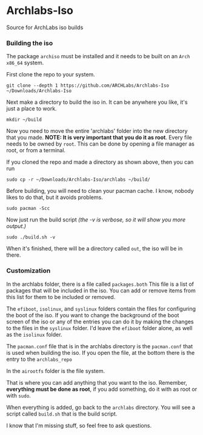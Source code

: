 # Archlabs-Iso

Source for ArchLabs iso builds


### Building the iso

The package `archiso` must be installed and it needs to be built on an `Arch x86_64` system.

First clone the repo to your system.

    git clone --depth 1 https://github.com/ARCHLabs/Archlabs-Iso ~/Downloads/Archlabs-Iso


Next make a directory to build the iso in. It can be anywhere you like, it's just a place to work.

    mkdir ~/build


Now you need to move the entire 'archlabs' folder into the new directory that you made.
**NOTE: It is very important that you do it as root**. Every file needs to be owned by `root`.
This can be done by opening a file manager as root, or from a terminal.

If you cloned the repo and made a directory as shown above, then you can run

    sudo cp -r ~/Downloads/Archlabs-Iso/archlabs ~/build/

Before building, you will need to clean your pacman cache.
I know, nobody likes to do that, but it avoids problems.

    sudo pacman -Scc


Now just run the build script *(the -v is verbose, so it will show you more output.)*

    sudo ./build.sh -v


When it's finished, there will be a directory called `out`, the iso will be in there.


### Customization

In the archlabs folder, there is a file called `packages.both`
This file is a list of packages that will be included in the iso.
You can add or remove items from this list for them to be included or removed.


The `efiboot`, `isolinux`, and `syslinux` folders contain the files for configuring the boot
of the iso. If you want to change the background of the boot screen of the iso or any of the
entries you can do it by making the changes to the files in the `syslinux` folder. I'd leave
the `efiboot` folder alone, as well as the `isolinux` folder.


The `pacman.conf` file that is in the archlabs directory is the `pacman.conf` that is used when
building the iso. If you open the file, at the bottom there is the entry to the `archlabs_repo`


In the `airootfs` folder is the file system.

That is where you can add anything that you want to the iso.
Remember, **everything must be done as root**, if you add something, do it with as root or with
`sudo`.

When everything is added, go back to the `archlabs` directory. You will see a script called
`build.sh` that is the build script.


I know that I'm missing stuff, so feel free to ask questions.
